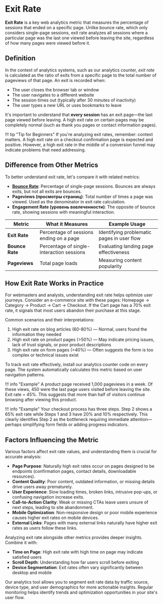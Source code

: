 # Exit Rate

**Exit Rate** is a key web analytics metric that measures the percentage of sessions that ended on a specific page. Unlike bounce rate, which only considers single-page sessions, exit rate analyzes all sessions where a particular page was the last one viewed before leaving the site, regardless of how many pages were viewed before it.

## Definition

In the context of analytics systems, such as our analytics counter, *exit rate* is calculated as the ratio of exits from a specific page to the total number of pageviews of that page. An exit is recorded when:

- The user closes the browser tab or window
- The user navigates to a different website
- The session times out (typically after 30 minutes of inactivity)
- The user types a new URL or uses bookmarks to leave

It's important to understand that **every session** has an exit page—the last page viewed before leaving. A high exit rate on certain pages may be completely normal (such as thank you pages or contact information pages).

!!! tip "Tip for Beginners"
    If you're analyzing exit rates, remember: context matters. A high exit rate on a checkout confirmation page is expected and positive. However, a high exit rate in the middle of a conversion funnel may indicate problems that need addressing.

## Difference from Other Metrics

To better understand exit rate, let's compare it with related metrics:

- **[Bounce Rate](bounce-rate.md)**: Percentage of single-page sessions. Bounces are always exits, but not all exits are bounces.
- **Pageviews (просмотры страниц)**: Total number of times a page was viewed. Used as the denominator in exit rate calculation.
- **Engagement Rate (уровень вовлеченности)**: The opposite of bounce rate, showing sessions with meaningful interaction.

| Metric | What it Measures | Example Usage |
|------------------|---------------------------------------|---------------------------------------|
| **Exit Rate** | Percentage of sessions ending on a page | Identifying problematic pages in user flow |
| **Bounce Rate** | Percentage of single-interaction sessions | Evaluating landing page effectiveness |
| **Pageviews** | Total page loads | Measuring content popularity |

## How Exit Rate Works in Practice

For webmasters and analysts, understanding exit rate helps optimize user journeys. Consider an e-commerce site with these pages: Homepage → Category → Product → Cart → Checkout. If the Cart page has a 70% exit rate, it signals that most users abandon their purchase at this stage.

Common scenarios and their interpretations:

1. High exit rate on blog articles (60-80%) — Normal, users found the information they needed
2. High exit rate on product pages (>50%) — May indicate pricing issues, lack of trust signals, or poor product descriptions
3. High exit rate on form pages (>40%) — Often suggests the form is too complex or technical issues exist

To track exit rate effectively, install our analytics counter code on every page. The system automatically calculates this metric based on user navigation patterns.

!!! info "Example"
    A product page received 1,000 pageviews in a week. Of these views, 450 were the last page users visited before leaving the site. Exit rate = 45%. This suggests that more than half of visitors continue browsing after viewing this product.

!!! info "Example"
    Your checkout process has three steps. Step 2 shows a 65% exit rate while Steps 1 and 3 have 20% and 10% respectively. This clearly identifies Step 2 as the bottleneck requiring immediate attention—perhaps simplifying form fields or adding progress indicators.

## Factors Influencing the Metric

Various factors affect exit rate values, and understanding them is crucial for accurate analysis:

- **Page Purpose**: Naturally high exit rates occur on pages designed to be endpoints (confirmation pages, contact details, downloadable resources).
- **Content Quality**: Poor content, outdated information, or missing details drive users away prematurely.
- **User Experience**: Slow loading times, broken links, intrusive pop-ups, or confusing navigation increase exits.
- **Call-to-Action Clarity**: Weak or missing CTAs leave users unsure of next steps, leading to site abandonment.
- **Mobile Optimization**: Non-responsive design or poor mobile experience causes higher exit rates on mobile devices.
- **External Links**: Pages with many external links naturally have higher exit rates as users follow these links.

Analyzing exit rate alongside other metrics provides deeper insights. Combine it with:

- **Time on Page**: High exit rate with high time on page may indicate satisfied users
- **Scroll Depth**: Understanding how far users scroll before exiting
- **Device Segmentation**: Exit rates often vary significantly between desktop and mobile

Our analytics tool allows you to segment exit rate data by traffic source, device type, and user demographics for more actionable insights. Regular monitoring helps identify trends and optimization opportunities in your site's user flow.
